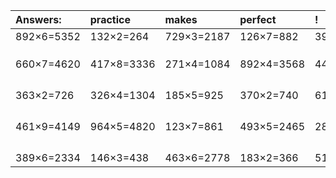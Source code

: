 | Answers: | practice | makes | perfect | ! |
| :--- | :--- | :--- | :--- | :--- |
| 892×6=5352 | 132×2=264 | 729×3=2187 | 126×7=882 | 393×8=3144 | 
|   |   |   |   |   | 
|   |   |   |   |   | 
|   |   |   |   |   | 
| 660×7=4620 | 417×8=3336 | 271×4=1084 | 892×4=3568 | 444×4=1776 | 
|   |   |   |   |   | 
|   |   |   |   |   | 
|   |   |   |   |   | 
|   |   |   |   |   | 
| 363×2=726 | 326×4=1304 | 185×5=925 | 370×2=740 | 613×7=4291 | 
|   |   |   |   |   | 
|   |   |   |   |   | 
|   |   |   |   |   | 
|   |   |   |   |   | 
| 461×9=4149 | 964×5=4820 | 123×7=861 | 493×5=2465 | 284×7=1988 | 
|   |   |   |   |   | 
|   |   |   |   |   | 
|   |   |   |   |   | 
|   |   |   |   |   | 
| 389×6=2334 | 146×3=438 | 463×6=2778 | 183×2=366 | 517×7=3619 | 
